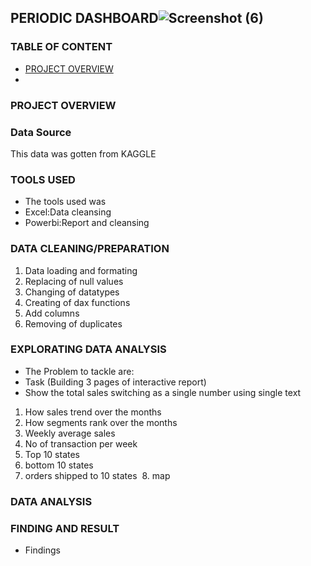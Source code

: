 ## PERIODIC DASHBOARD![Screenshot (6)](https://github.com/user-attachments/assets/199d4316-c42d-422a-b25b-0ad41e8b8b83)


### TABLE OF CONTENT
- [PROJECT OVERVIEW](#project-overview)
- 

  
### PROJECT OVERVIEW




### Data Source

This data was gotten from KAGGLE

### TOOLS USED

- The tools used was
- Excel:Data cleansing
- Powerbi:Report and cleansing

### DATA CLEANING/PREPARATION

1. Data loading and formating
2. Replacing of null values
3. Changing of datatypes
4. Creating of dax functions
5. Add columns
6. Removing of duplicates

### EXPLORATING DATA ANALYSIS
- The Problem to tackle are:
- Task (Building 3 pages of interactive report)
- Show the total sales switching as a single number using single text 
1. How sales trend over the months 
2. How segments rank over the months
3. Weekly average sales
4. No of transaction per week 
5. Top 10 states 
6. bottom 10 states 
7. orders shipped to 10 states 
8. map

### DATA ANALYSIS
   


### FINDING AND RESULT
- Findings

